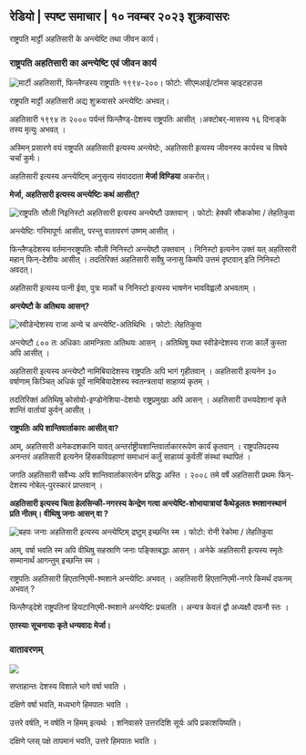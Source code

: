 ## रेडियो \| स्पष्ट समाचार \| १० नवम्बर २०२३ शुक्रवासरः

राष्ट्रपति मार्ट्टी अहतिसारी के अन्त्येष्टि तथा जीवन कार्य।

### राष्ट्रपति अहतिसारी का अन्त्येष्टि एवं जीवन कार्य

![मार्टी अहतिसारी, फिन्लैण्डस्य राष्ट्रपतिः १९९४-२००। फोटो: सीएमआई/टॉमस व्हाइटहाउस](https://images.cdn.yle.fi/image/upload/c_crop,h_1080,w_1919,x_0,y_0/ar_1.7777777777777777,c_fill,g_faces,h_675,w_1200/dpr_1.0/q_auto:eco/f_auto/fl_lossy/v1699528852/39-1197047654a2d3334539)

राष्ट्रपति मार्ट्टी अहतिसारी अद्य शुक्रवासरे अन्त्येष्टिः अभवत्।

अहतिसारी १९९४ तः २००० पर्यन्तं फिन्लैण्ड्-देशस्य राष्ट्रपतिः आसीत् ।अक्टोबर्-मासस्य १६ दिनाङ्के तस्य मृत्युः अभवत् ।

अस्मिन् प्रसारणे वयं राष्ट्रपति अहतिसारी इत्यस्य अन्त्येष्टेः, अहतिसारी इत्यस्य जीवनस्य कार्यस्य च विषये चर्चां कुर्मः।

अहतिसारी इत्यस्य अन्त्येष्टिम् अनुसृत्य संवाददाता **मेर्जा विण्डिया** अकरोत्।

**मेर्जा, अहतिसारी इत्यस्य अन्त्येष्टिः कथं आसीत्?**

![राष्ट्रपतिः सौली निइनिस्टो अहतिसारी इत्यस्य अन्त्येष्टौ उक्तवान् । फोटो: हेक्की सौककोमा / लेहतिकुवा](https://images.cdn.yle.fi/image/upload/c_crop,h_2880,w_5120,x_0,y_259/ar_1.77777777777777777,c_fill,g_faces,h_675,w_1200/dpr_1.0/q_auto:eco/f_auto/fl_lossy/v1699619473/39-1198810654e20fbae885)

अन्त्येष्टिः गरिमापूर्णः आसीत्, परन्तु वातावरणं उष्णम् आसीत् ।

फिन्लैण्ड्देशस्य वर्तमानराष्ट्रपतिः सौली निनिस्टो अन्त्येष्टौ उक्तवान् । निनिस्टो इत्यनेन उक्तं यत् अहतिसारी महान् फिन्-देशीयः आसीत् । तदतिरिक्तं अहतिसारी सर्वेषु जनासु किमपि उत्तमं दृष्टवान् इति निनिस्टो अवदत्।

अहतिसारी इत्यस्य पत्नी ईवा, पुत्रः मार्को च निनिस्टो इत्यस्य भाषणेन भावविह्वलौ अभवताम् ।

**अन्त्येष्टौ के अतिथयः आसन्?**

![स्वीडेन्देशस्य राजा अन्ये च अन्त्येष्टि-अतिथिभिः । फोटो: लेहतिकुवा](https://images.cdn.yle.fi/image/upload/c_crop,h_2880,w_5120,x_0,y_138/ar_1.777777777777777,c_fill,g_faces,h_675,w_1200/dpr_1.0/q_auto:eco/f_auto/fl_lossy/v1699627300/39-1199035654e40494d395)

अन्त्येष्टौ ८०० तः अधिकाः आमन्त्रिताः अतिथयः आसन् । अतिथिषु यथा स्वीडेन्देशस्य राजा कार्ले कुस्ता अपि आसीत् ।

अहतिसारी इत्यस्य अन्त्येष्टौ नामिबियादेशस्य राष्ट्रपतिः अपि भागं गृहीतवान् । अहतिसारी इत्यनेन ३० वर्षाणाम् किञ्चित् अधिकं पूर्वं नामिबियादेशस्य स्वतन्त्रतायां साहाय्यं कृतम् ।

तदतिरिक्तं अतिथिषु कोसोवो-इण्डोनेशिया-देशयोः राष्ट्रप्रमुखाः अपि आसन् । अहतिसारी उभयदेशानां कृते शान्तिं वार्तायां कुर्वन् आसीत् ।

**राष्ट्रपतिः अपि शान्तिवार्ताकारः आसीत् वा?**

आम्, अहतिसारी अनेकदशकानि यावत् अन्तर्राष्ट्रीयशान्तिवार्ताकाररूपेण कार्यं कृतवान् । राष्ट्रपतिपदस्य अनन्तरं अहतिसारी इत्यनेन हिंसकविग्रहाणां समाधानं कर्तुं साहाय्यं कुर्वतीं संस्थां स्थापितं ।

जगति अहतिसारी सर्वेभ्यः अपि शान्तिवार्ताकारत्वेन प्रसिद्धः अस्ति । २००८ तमे वर्षे अहतिसारी प्रथमः फिन्-देशस्य नोबेल्-पुरस्कारं प्राप्तवान् ।

**अहतिसारी इत्यस्य चिता हेलसिन्की-नगरस्य केन्द्रेण गत्वा अन्त्येष्टि-शोभायात्रायां कैथेड्रलतः श्मशानस्थानं प्रति नीतम्। वीथिषु जनाः आसन् वा ?**

![बहवः जनाः अहतिसारी इत्यस्य अन्त्येष्टिम् द्रष्टुम् इच्छन्ति स्म । फोटो: रोनी रेकोमा / लेहतिकुवा](https://images.cdn.yle.fi/image/upload/c_crop,h_2880,w_5120,x_0,y_11/ar_1.77777777777777777,c_fill,g_faces,h_675,w_1200/dpr_1.0/q_auto:eco/f_auto/fl_lossy/v1699619608/39-1198819654e22ed1c931)

आम्, वर्षा भवति स्म अपि वीथिषु सहस्राणि जनाः पङ्क्तिबद्धाः आसन् । अनेके अहतिसारी इत्यस्य स्मृतेः सम्मानार्थं आगन्तुम् इच्छन्ति स्म ।

राष्ट्रपतिः अहतिसारी हिएतानिएमी-श्मशाने अन्त्येष्टिः अभवत् । अहतिसारी हिएतानिएमी-नगरे किमर्थं दफनम् अभवत् ?

फिन्लैण्ड्देशे राष्ट्रपतिनां हियटानिएमी-श्मशाने अन्त्येष्टिः प्रचलति । अन्यत्र केवलं द्वौ अध्यक्षौ दफनौ स्तः ।

**एतस्याः सूचनायाः कृते धन्यवादः मेर्जा।**

### वातावरणम्‌

![](https://images.cdn.yle.fi/छवि/अपलोड/c_crop,h_1080,w_1919,x_0,y_0/ar_1.77777777777777777,c_fill,g_faces,h_675,w_1200/dpr_1.0/q_auto:eco/च_ऑटो/fl_lossy/v1699633281/39-1199138654e58651ee77)

सप्ताहान्तः देशस्य विशाले भागे वर्षा भवति ।

दक्षिणे वर्षा भवति, मध्यभागे हिमपातः भवति ।

उत्तरे वर्षति, न वर्षति न हिमम् इत्यर्थः । शनिवासरे उत्तरदिशि सूर्यः अपि प्रकाशयिष्यति।

दक्षिणे प्लस् पक्षे तापमानं भवति, उत्तरे हिमपातः भवति ।